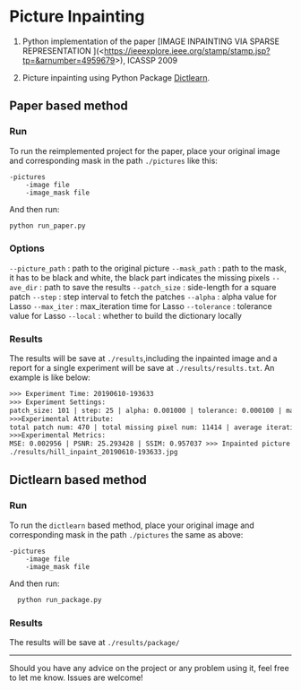 # Picture Inpainting

1. Python implementation of the paper [IMAGE INPAINTING VIA SPARSE REPRESENTATION ](<<https://ieeexplore.ieee.org/stamp/stamp.jsp?tp=&arnumber=4959679>>), ICASSP 2009

2. Picture inpainting using Python Package [Dictlearn](<https://dictlearn.readthedocs.io/en/latest/algorithms.html#inpaint>).

## Paper based method

### Run

To run the reimplemented project for the paper, place your original image and corresponding mask in the path `./pictures` like this:

```
-pictures
	-image file
	-image_mask file
```

And then run:

 ```sh
 python run_paper.py
 ```

### Options

`--picture_path` : path to the original picture
`--mask_path`       : path to the mask, it has to be black and white, the black part indicates the missing pixels
`--ave_dir`           : path to save the results
`--patch_size`     : side-length for a square patch
`--step`                  : step interval to fetch the patches
`--alpha`                : alpha value for Lasso
`--max_iter`          : max_iteration time for Lasso
`--tolerance`        : tolerance value for Lasso
`--local`                : whether to build the dictionary locally

### Results

The results will be save at `./results`,including the inpainted image and a report for a single experiment will be save at `./results/results.txt`. An example is like below:

```txt
>>> Experiment Time: 20190610-193633 
>>> Experiment Settings: 
patch_size: 101 | step: 25 | alpha: 0.001000 | tolerance: 0.000100 | max_iter: 10000 | local: 1 
>>>Experimental Attribute: 
total patch num: 470 | total missing pixel num: 11414 | average iteration: 100 | total time used: 293 s 
>>>Experimental Metrics: 
MSE: 0.002956 | PSNR: 25.293428 | SSIM: 0.957037 >>> Inpainted picture save at: 
./results/hill_inpaint_20190610-193633.jpg 
```



## Dictlearn based method

### Run

To run the `dictlearn` based  method, place your original image and corresponding mask in the path `./pictures` the same as above:

```
-pictures
	-image file
	-image_mask file
```

And then run:

```sh
  python run_package.py
```

### Results

The results will be save at `./results/package/`



------

Should you have any advice on the project or any problem using it, feel free to let me know. Issues are welcome!